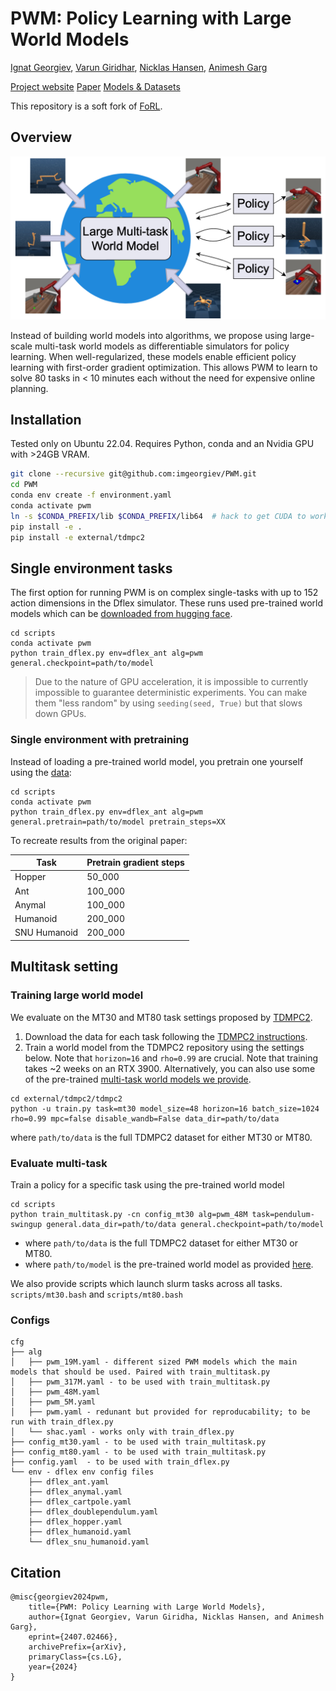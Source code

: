 # PWM: Policy Learning with Large World Models

[Ignat Georgiev](https://www.imgeorgiev.com/), [Varun Giridhar](https://www.linkedin.com/in/varun-giridhar-463947146/), [Nicklas Hansen](https://www.nicklashansen.com/), [Animesh Garg](https://animesh.garg.tech/)

[Project website](http://imgeorgiev.com/pwm)  [Paper](https://arxiv.org/abs/2407.02466)  [Models & Datasets](https://huggingface.co/imgeorgiev/pwm)

This repository is a soft fork of [FoRL](https://github.com/pairlab/FoRL).

## Overview

![](figures/teaser.png)

Instead of building world models into algorithms, we propose using large-scale multi-task world models as
differentiable simulators for policy learning. When well-regularized, these models enable efficient policy
learning with first-order gradient optimization. This allows PWM to learn to solve 80 tasks in < 10 minutes
each without the need for expensive online planning.


## Installation

Tested only on Ubuntu 22.04. Requires Python, conda and an Nvidia GPU with >24GB VRAM.

```bash
git clone --recursive git@github.com:imgeorgiev/PWM.git
cd PWM
conda env create -f environment.yaml
conda activate pwm
ln -s $CONDA_PREFIX/lib $CONDA_PREFIX/lib64  # hack to get CUDA to work inside conda
pip install -e .
pip install -e external/tdmpc2
```



## Single environment tasks

The first option for running PWM is on complex single-tasks with up to 152 action dimensions in the Dflex simulator. These runs used pre-trained world models which can be [downloaded from hugging face](https://huggingface.co/imgeorgiev/pwm/tree/main/dflex/pretrained).

```
cd scripts
conda activate pwm
python train_dflex.py env=dflex_ant alg=pwm general.checkpoint=path/to/model
```

> Due to the nature of GPU acceleration, it is impossible to currently impossible to guarantee deterministic experiments. You can make them "less random" by using `seeding(seed, True)` but that slows down GPUs.

### Single environment with pretraining

Instead of loading a pre-trained world model, you pretrain one yourself using the [data](https://huggingface.co/imgeorgiev/pwm/tree/main/dflex/data):

```
cd scripts
conda activate pwm
python train_dflex.py env=dflex_ant alg=pwm general.pretrain=path/to/model pretrain_steps=XX
```

To recreate results from the original paper:

| Task | Pretrain gradient steps |
| -- | -- |
| Hopper | 50_000 |
| Ant | 100_000 |
| Anymal | 100_000 |
| Humanoid | 200_000 | 
| SNU Humanoid | 200_000 |


## Multitask setting

### Training large world model

We evaluate on the MT30 and MT80 task settings proposed by [TDMPC2](https://www.tdmpc2.com/).

1. Download the data for each task following the [TDMPC2 instructions](https://www.tdmpc2.com/dataset).
2. Train a world model from the TDMPC2 repository using the settings below. Note that `horizon=16` and `rho=0.99` are crucial. Note that training takes ~2 weeks on an RTX 3900. Alternatively, you can also use some of the pre-trained [multi-task world models we provide](https://huggingface.co/imgeorgiev/pwm/tree/main/multitask).
```
cd external/tdmpc2/tdmpc2
python -u train.py task=mt30 model_size=48 horizon=16 batch_size=1024 rho=0.99 mpc=false disable_wandb=False data_dir=path/to/data
```

where `path/to/data` is the full TDMPC2 dataset for either MT30 or MT80.


### Evaluate multi-task

Train a policy for a specific task using the pre-trained world model

```
cd scripts
python train_multitask.py -cn config_mt30 alg=pwm_48M task=pendulum-swingup general.data_dir=path/to/data general.checkpoint=path/to/model
```

- where `path/to/data` is the full TDMPC2 dataset for either MT30 or MT80.
- where `path/to/model` is the pre-trained world model as provided [here](https://huggingface.co/imgeorgiev/pwm/tree/main/multitask).

We also provide scripts which launch slurm tasks across all tasks. `scripts/mt30.bash` and `scripts/mt80.bash`

### Configs
```
cfg
├── alg
│   ├── pwm_19M.yaml - different sized PWM models which the main models that should be used. Paired with train_multitask.py
│   ├── pwm_317M.yaml - to be used with train_multitask.py
│   ├── pwm_48M.yaml 
│   ├── pwm_5M.yaml
│   ├── pwm.yaml - redunant but provided for reproducability; to be run with train_dflex.py
│   └── shac.yaml - works only with train_dflex.py
├── config_mt30.yaml - to be used with train_multitask.py
├── config_mt80.yaml - to be used with train_multitask.py
├── config.yaml  - to be used with train_dflex.py
└── env - dflex env config files
    ├── dflex_ant.yaml
    ├── dflex_anymal.yaml
    ├── dflex_cartpole.yaml
    ├── dflex_doublependulum.yaml
    ├── dflex_hopper.yaml
    ├── dflex_humanoid.yaml
    └── dflex_snu_humanoid.yaml
```

## Citation


```
@misc{georgiev2024pwm,
    title={PWM: Policy Learning with Large World Models},
    author={Ignat Georgiev, Varun Giridha, Nicklas Hansen, and Animesh Garg},
    eprint={2407.02466},
    archivePrefix={arXiv},
    primaryClass={cs.LG},
    year={2024}
}
```

